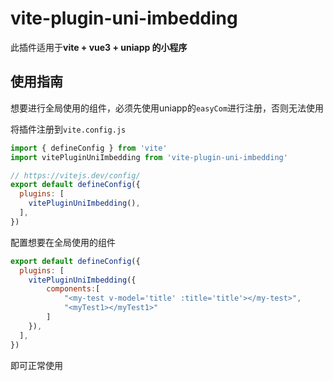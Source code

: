 # vite-plugin-uni-imbedding
此插件适用于**vite + vue3 + uniapp 的小程序**

## 使用指南
想要进行全局使用的组件，必须先使用uniapp的`easyCom`进行注册，否则无法使用
  
将插件注册到`vite.config.js`
```js
import { defineConfig } from 'vite'
import vitePluginUniImbedding from 'vite-plugin-uni-imbedding'

// https://vitejs.dev/config/
export default defineConfig({
  plugins: [
    vitePluginUniImbedding(),
  ],
})
```
配置想要在全局使用的组件  
```js
export default defineConfig({
  plugins: [
    vitePluginUniImbedding({
        components:[
            "<my-test v-model='title' :title='title'></my-test>",
            "<myTest1></myTest1>"
        ]
    }),
  ],
})
```
即可正常使用
